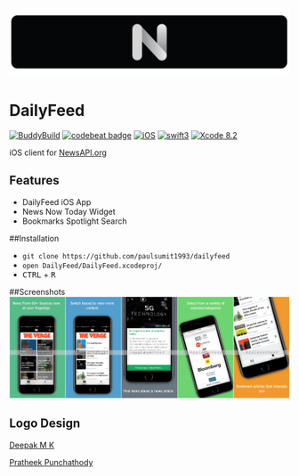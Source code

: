 <img src="/assets/logo.jpg">

# DailyFeed
[![BuddyBuild](https://dashboard.buddybuild.com/api/statusImage?appID=5866404b6eba5b01006b3d99&branch=master&build=latest)](https://dashboard.buddybuild.com/apps/5866404b6eba5b01006b3d99/build/latest?branch=master)
[![codebeat badge](https://codebeat.co/badges/04da4b78-253c-4cec-8ac9-04cfc7d26eb0)](https://codebeat.co/projects/github-com-paulsumit1993-dailyfeed)
[![iOS](https://img.shields.io/badge/platform-iOS-blue.svg?style=flat)](https://developer.apple.com/ios/)
[![swift3](https://img.shields.io/badge/swift3-compatible-brightgreen.svg?style=flat)](https://developer.apple.com/swift)
[![Xcode 8.2](https://img.shields.io/badge/Xcode-8.2-blue.svg?style=flat)](https://developer.apple.com/xcode)

iOS client for [NewsAPI.org](https://newsapi.org/)

## Features
- DailyFeed iOS App
- News Now Today Widget
- Bookmarks Spotlight Search

##Installation
- `git clone https://github.com/paulsumit1993/dailyfeed`
- `open DailyFeed/DailyFeed.xcodeproj/`
- <kbd>CTRL</kbd> + <kbd>R</kbd>

##Screenshots
<img src="/assets/screenshot.jpg">

## Logo Design

[Deepak M K](https://in.linkedin.com/in/deepak-mk-a5a62518)

[Pratheek Punchathody](https://in.linkedin.com/in/pratheek-punchathody-00452983)

